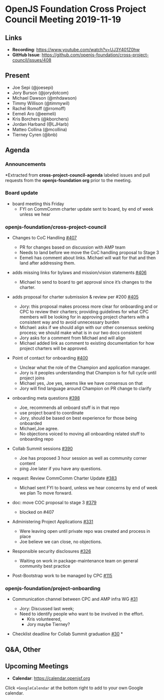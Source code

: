 # OpenJS Foundation Cross Project Council Meeting 2019-11-19

## Links

* **Recording**: https://www.youtube.com/watch?v=UJ3Y401Z0hw
* **GitHub Issue**: https://github.com/openjs-foundation/cross-project-council/issues/408

## Present

* Joe Sepi (@joesepi)
* Jory Burson (@jorydotcom)
* Michael Dawson (@mhdawson)
* Timmy Willison (@timmywil)
* Rachel Romoff (@rromoff)
* Eemeli Aro (@eemeli)
* Kris Borchers (@kborchers)
* Jordan Harband (@LJHarb)
* Matteo Collina (@mcollina)
* Tierney Cyren (@bnb)

## Agenda

### Announcements

*Extracted from **cross-project-council-agenda** labeled issues and pull requests from the **openjs-foundation org** prior to the meeting.


### Board update
* board meeting this Friday
  * FYI on CommComm charter update sent to board, by end of week unless we hear 

### openjs-foundation/cross-project-council

* Changes to CoC Handling [#407](https://github.com/openjs-foundation/cross-project-council/pull/407)
  * PR for changes based on discussion with AMP team
  * Needs to land before we move the CoC handling proposal to Stage 3
  * Eemeli has comment about links. Michael will wait for that and then land
    after addressing them.

* adds missing links for bylaws and mission/vision statements [#406](https://github.com/openjs-foundation/cross-project-council/pull/406)
  * Michael to send to board to get approval since it’s changes to the charter.


* adds proposal for charter submission & review per #200 [#405](https://github.com/openjs-foundation/cross-project-council/pull/405)
  * Jory: this proposal makes process more clear for onboarding and or CPC to review their charters; providing guidelines for what CPC members will be looking for in approving project charters with a consistent way and to avoid unnecessary burden
  * Michael: asks if we should align with our other consensus seeking process; we should make what is in our two docs consistent
  * Jory asks for a comment from Michael and will align
  * Michael added link as comment to existing documentation for how project charters will
    be approved.

* Point of contact for onboarding [#400](https://github.com/openjs-foundation/cross-project-council/issues/400)
  * Unclear what the role of the Champion and application manager.  
  * Jory is it peoples understanding that Champion is for full cycle until
     project joins
  * Michael yes, Joe yes, seems like we have consensus on that 
  * Jory will find language around Champion on PR change to clarify 

* onboarding meta questions [#398](https://github.com/openjs-foundation/cross-project-council/issues/398)
   * Joe, recommends all onboard stuff is in that repo
  * use project board to coordinate
  * Jory, should be based on best experience for those being onboarded
  * Michael,Joe agree.  
  * No objections voiced to moving all onboarding related stuff to onboarding repo

* Collab Summit sessions [#390](https://github.com/openjs-foundation/cross-project-council/issues/390)
  * Joe has proposed 3 hour session as well as community corner content
  * ping Joe later if you have any questions.

* request: Review CommComm Charter Update [#383](https://github.com/openjs-foundation/cross-project-council/issues/383)
  * Michael sent FYI to board, unless we hear concerns by end of week we plan
    To move forward.

* doc: move COC proposal to stage 3 [#379](https://github.com/openjs-foundation/cross-project-council/pull/379)
  * blocked on #407

* Administering Project Applications [#331](https://github.com/openjs-foundation/cross-project-council/issues/331)
  * Were leaving open until private repo was created and process in place
  * Joe believe we can close, no objections.

* Responsible security disclosures [#326](https://github.com/openjs-foundation/cross-project-council/issues/326)
  * Waiting on work in package-maintenance team on general community best practice

* Post-Bootstrap work to be managed by CPC [#115](https://github.com/openjs-foundation/cross-project-council/issues/115)

### openjs-foundation/project-onboarding

* Communication channel between CPC and AMP infra WG [#31](https://github.com/openjs-foundation/project-onboarding/issues/31)
  * Jory: Discussed last week; 
  * Need to identify people who want to be involved in the effort.
    * Kris volunteered, 
    * Jory maybe Tierney?

* Checklist deadline for Collab Summit graduation [#30](https://github.com/openjs-foundation/project-onboarding/issues/30)
  * 


## Q&A, Other

## Upcoming Meetings

* **Calendar**: https://calendar.openjsf.org

Click `+GoogleCalendar` at the bottom right to add to your own Google calendar.
